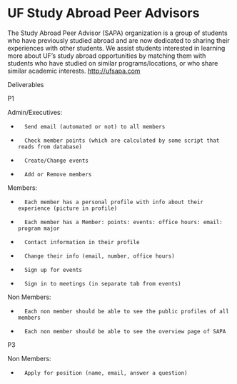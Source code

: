 # UF Study Abroad Peer Advisors

The Study Abroad Peer Advisor (SAPA) organization is a group of students who have previously studied abroad and are now dedicated to sharing their experiences with other students. We assist students interested in learning more about UF’s study abroad opportunities by matching them with students who have studied on similar programs/locations, or who share similar academic interests.
http://ufsapa.com

Deliverables

P1

Admin/Executives:

*       Send email (automated or not) to all members
*       Check member points (which are calculated by some script that reads from database)
*       Create/Change events
*       Add or Remove members

Members:

*       Each member has a personal profile with info about their experience (picture in profile)
*       Each member has a Member: points: events: office hours: email: program major
*       Contact information in their profile
*       Change their info (email, number, office hours)
*       Sign up for events
*       Sign in to meetings (in separate tab from events)

Non Members:
*		Each non member should be able to see the public profiles of all members
*       Each non member should be able to see the overview page of SAPA

P3

Non Members:
*       Apply for position (name, email, answer a question)
